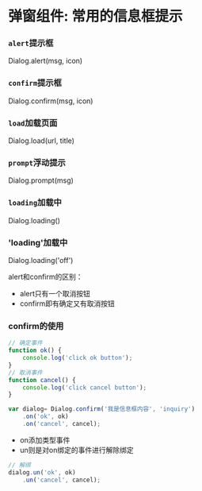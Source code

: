# 弹窗组件: 常用的信息框提示


### `alert`提示框
Dialog.alert(msg, icon)

### `confirm`提示框
Dialog.confirm(msg, icon)

### `load`加载页面
Dialog.load(url, title)

### `prompt`浮动提示
Dialog.prompt(msg)

### `loading`加载中
Dialog.loading()

### 'loading'加载中
Dialog.loading('off')


alert和confirm的区别：
+ alert只有一个取消按钮
+ confirm即有确定又有取消按钮


### confirm的使用
```javascript
// 确定事件
function ok() {
    console.log('click ok button');
}
// 取消事件
function cancel() {
    console.log('click cancel button');
}

var dialog= Dialog.confirm('我是信息框内容', 'inquiry')
	.on('ok', ok)
	.on('cancel', cancel);
```

+ on添加类型事件
+ un则是对on绑定的事件进行解除绑定

```javascript
// 解绑
dialog.un('ok', ok)
	.un('cancel', cancel);
```

